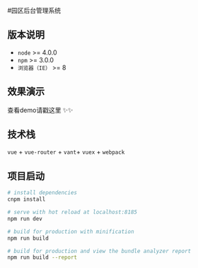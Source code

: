 #园区后台管理系统

## 版本说明

- `node` >=  4.0.0 
- `npm` >= 3.0.0
- `浏览器（IE）` >= 8



## 效果演示

<a onclick="javascript:alert('暂未开放！努力开发中！')">查看demo请戳这里</a> ✨✨

## 技术栈

`vue` + `vue-router` + `vant`+ `vuex` + `webpack`

## 项目启动

``` bash
# install dependencies
cnpm install

# serve with hot reload at localhost:8185
npm run dev

# build for production with minification
npm run build

# build for production and view the bundle analyzer report
npm run build --report
```

